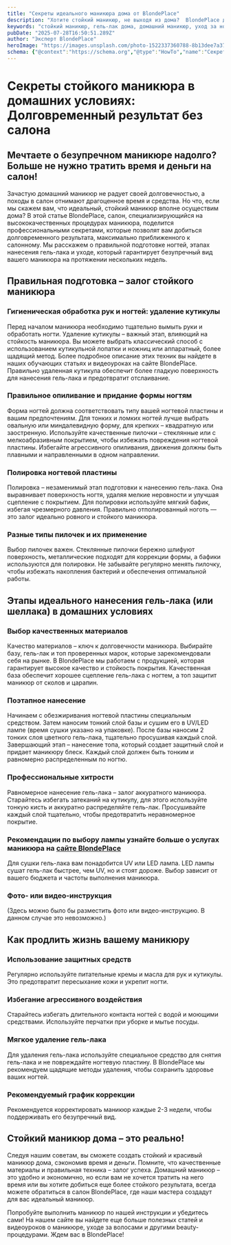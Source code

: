 ```yaml
---
title: "Секреты идеального маникюра дома от BlondePlace"
description: "Хотите стойкий маникюр, не выходя из дома?  BlondePlace делится секретами! Узнайте, как правильно подготовить ногти, нанести гель-лак и обеспечить длительную носку без сколов и отслоек.  Наши советы помогут вам создать салонный маникюр в домашних условиях, экономя время и деньги.  Простые шаги к безупречному результату ждут вас!"
keywords: "стойкий маникюр, гель-лак дома, домашний маникюр, уход за ногтями,  маникюр гель-лак,  долговечный маникюр,  советы по маникюру"
pubDate: "2025-07-28T16:50:51.289Z"
author: "Эксперт BlondePlace"
heroImage: "https://images.unsplash.com/photo-1522337360788-8b13dee7a37e?q=80&w=2070&auto=format&fit=crop"
schema: {"@context":"https://schema.org","@type":"HowTo","name":"Секреты идеального маникюра дома от BlondePlace","description":"Хотите стойкий маникюр, не выходя из дома?  BlondePlace делится секретами! Узнайте, как правильно подготовить ногти, нанести гель-лак и обеспечить длительную носку без сколов и отслоек.  Наши советы помогут вам создать салонный маникюр в домашних условиях, экономя время и деньги.  Простые шаги к безупречному результату ждут вас!","image":{"@type":"ImageObject","url":"https://images.unsplash.com/photo-1522337360788-8b13dee7a37e?q=80&w=2070&auto=format&fit=crop"},"aggregateRating":{"@type":"AggregateRating","ratingValue":"5.0","reviewCount":544,"bestRating":"5","worstRating":"1"},"publisher":{"@type":"Organization","name":"Блог BlondePlace","logo":{"@type":"ImageObject","url":"https://blondeplace.netlify.app/favicon.ico"}},"mainEntityOfPage":{"@type":"WebPage","@id":"https://blondeplace.netlify.app/blog/sekrety-stoykogo-manikyura-v-domashnih-usloviyah/"}}
---
```

# Секреты стойкого маникюра в домашних условиях: Долговременный результат без салона

## Мечтаете о безупречном маникюре надолго? Больше не нужно тратить время и деньги на салон!

Зачастую домашний маникюр не радует своей долговечностью, а походы в салон отнимают драгоценное время и средства.  Но что, если мы скажем вам, что  идеальный, стойкий маникюр вполне осуществим дома?  В этой статье BlondePlace, салон, специализирующийся на высококачественных процедурах маникюра,  поделится профессиональными секретами, которые позволят вам добиться долговременного результата, максимально приближенного к салонному. Мы расскажем о правильной подготовке ногтей, этапах нанесения гель-лака и уходе, который гарантирует безупречный вид вашего маникюра на протяжении нескольких недель.


## Правильная подготовка – залог стойкого маникюра

### Гигиеническая обработка рук и ногтей: удаление кутикулы

Перед началом маникюра необходимо тщательно вымыть руки и обработать ногти.  Удаление кутикулы – важный этап, влияющий на стойкость маникюра. Вы можете выбрать классический способ с использованием кутикульной лопатки и ножниц или аппаратный, более щадящий метод.  Более подробное описание этих техник вы найдете в наших обучающих статьях и видеоуроках на сайте BlondePlace. Правильно удаленная кутикула обеспечит  более гладкую поверхность для нанесения гель-лака и предотвратит отслаивание.

### Правильное опиливание и придание формы ногтям

Форма ногтей должна соответствовать типу вашей ногтевой пластины и  вашим предпочтениям.  Для тонких и ломких ногтей лучше выбрать овальную или миндалевидную форму,  для крепких – квадратную или заостренную.  Используйте качественные пилочки – стеклянные или с мелкоабразивным покрытием, чтобы избежать повреждения ногтевой пластины.  Избегайте агрессивного опиливания, движения должны быть плавными и направленными в одном направлении.

### Полировка ногтевой пластины

Полировка – незаменимый этап подготовки к нанесению гель-лака. Она выравнивает поверхность ногтя, удаляя мелкие неровности и улучшая сцепление с покрытием.  Для полировки используйте мягкий бафик,  избегая чрезмерного давления.  Правильно отполированный ноготь  — это залог идеально ровного и стойкого маникюра.

### Разные типы пилочек и их применение

Выбор пилочек важен. Стеклянные пилочки бережно шлифуют поверхность,  металлические подходят для коррекции формы, а бафики используются для полировки.  Не забывайте регулярно менять пилочку, чтобы избежать накопления бактерий и обеспечения оптимальной работы.


## Этапы идеального нанесения гель-лака (или шеллака) в домашних условиях

### Выбор качественных материалов

Качество материалов – ключ к долговечности маникюра.  Выбирайте базу, гель-лак и топ проверенных марок, которые зарекомендовали себя на рынке. В BlondePlace мы работаем с продукцией, которая гарантирует высокое качество и стойкость покрытия.  Качественная база обеспечит хорошее сцепление гель-лака с ногтем, а топ защитит маникюр от сколов и царапин.

### Поэтапное нанесение

Начинаем с обезжиривания ногтевой пластины специальным средством. Затем наносим тонкий слой базы и сушим его в UV/LED лампе (время сушки указано на упаковке).  После базы наносим 2 тонких слоя цветного гель-лака, тщательно просушивая каждый слой. Завершающий этап – нанесение топа, который создает защитный слой и придает маникюру блеск.  Каждый слой должен быть тонким и равномерно распределенным по ногтю.

### Профессиональные хитрости

Равномерное нанесение гель-лака – залог аккуратного маникюра.  Старайтесь избегать затеканий на кутикулу,  для этого используйте тонкую кисть и аккуратно распределяйте гель-лак.  Просушивайте каждый слой тщательно, чтобы предотвратить неравномерное покрытие.

### Рекомендации по выбору лампы узнайте больше о услугах маникюра на <a href="https://blondeplace.ru/#services" target="_blank" rel="nofollow">сайте BlondePlace</a>

Для сушки гель-лака вам понадобится UV или LED лампа. LED лампы сушат гель-лак быстрее, чем UV, но и стоят дороже. Выбор зависит от вашего бюджета и частоты выполнения маникюра.

### Фото- или видео-инструкция

(Здесь можно было бы разместить фото или видео-инструкцию.  В данном случае это невозможно.)


## Как продлить жизнь вашему маникюру

### Использование защитных средств

Регулярно используйте питательные кремы и масла для рук и кутикулы.  Это предотвратит пересыхание кожи и  укрепит ногти.

### Избегание агрессивного воздействия

Старайтесь избегать длительного контакта ногтей с водой и моющими средствами.  Используйте перчатки при уборке и мытье посуды.

### Мягкое удаление гель-лака

Для удаления гель-лака используйте специальное средство для снятия гель-лака и  не повреждайте ногтевую пластину.  В BlondePlace мы рекомендуем щадящие методы удаления,  чтобы сохранить здоровье ваших ногтей.

### Рекомендуемый график коррекции

Рекомендуется корректировать маникюр каждые 2-3 недели, чтобы поддерживать его безупречный вид.


## Стойкий маникюр дома – это реально!

Следуя нашим советам, вы сможете создать стойкий и красивый маникюр дома,  сэкономив время и деньги.  Помните, что качественные материалы и правильная техника – залог успеха.  Домашний маникюр – это удобно и экономично, но если вам не хочется тратить на него время или вы хотите добиться еще более стойкого результата,  всегда можете обратиться в салон BlondePlace, где наши мастера создадут для вас идеальный маникюр.

Попробуйте выполнить маникюр по нашей инструкции и убедитесь сами!  На нашем сайте вы найдете еще больше полезных статей и видеоуроков о маникюре, уходе за волосами и другими beauty-процедурами.  Ждем вас в BlondePlace!

